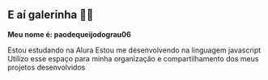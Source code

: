 ## E aí galerinha 🖤👋

**Meu nome é: paodequeijodograu06** 

Estou estudando na Alura
Estou me desenvolvendo na linguagem javascript
Utilizo esse espaço para minha organização e compartilhamento dos meus projetos desenvolvidos
